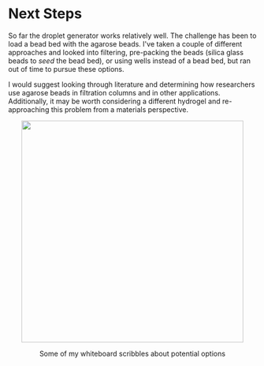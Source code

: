 # Next Steps

So far the droplet generator works relatively well. The challenge has been to load a bead bed with the agarose beads. I've taken a couple of different approaches and looked into filtering, pre-packing the beads (silica glass beads to *seed* the bead bed), or using wells instead of a bead bed, but ran out of time to pursue these options.

I would suggest looking through literature and determining how researchers use agarose beads in filtration columns and in other applications. Additionally, it may be worth considering a different hydrogel and re-approaching this problem from a materials perspective.

<p align="center">
  <img width="450" height=auto src="imgs/
  ">
</p>
<p align="center">Some of my whiteboard scribbles about potential options</p>